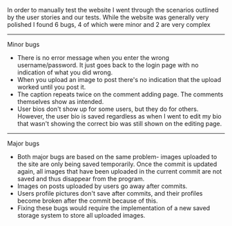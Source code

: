 In order to manually test the website I went through the scenarios outlined by the user stories and our tests. While the website was generally very polished I found 6 bugs, 4 of which were minor and 2 are very complex
- - - - - - - - - - - - - - - - - - -
Minor bugs
- There is no error message when you enter the wrong username/password. It just goes back to the login page with no indication of what you did wrong.
- When you upload an image to post there's no indication that the upload worked until you post it.
- The caption repeats twice on the comment adding page. The comments themselves show as intended.
- User bios don't show up for some users, but they do for others. However, the user bio is saved regardless as when I went to edit my bio that wasn't showing the correct bio was still shown on the editing page.
- - - - - - - - - - - - - - - - - - -
Major bugs
- Both major bugs are based on the same problem- images uploaded to the site are only being saved temporarily. Once the commit is updated again, all images that have been uploaded in the current commit are not saved and thus disappear from the program.
- Images on posts uploaded by users go away after commits.
- Users profile pictures don't save after commits, and their profiles become broken after the commit because of this.
- Fixing these bugs would require the implementation of a new saved storage system to store all uploaded images.
